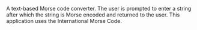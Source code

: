 A text-based Morse code converter. The user is prompted to enter a string after which the string is Morse encoded and returned to the user. 
This application uses the International Morse Code. 
